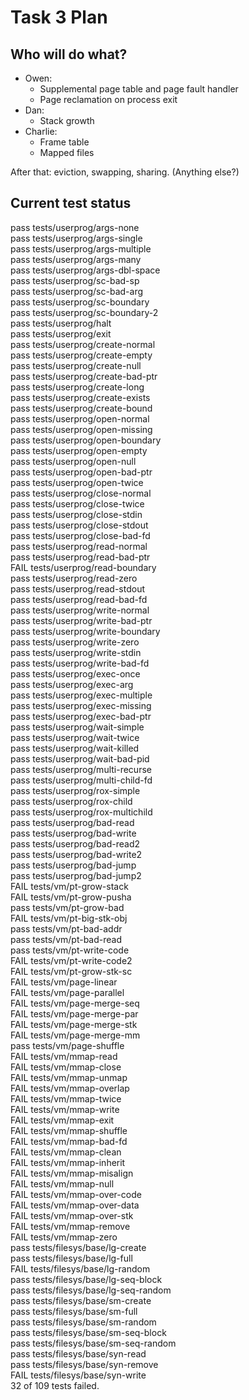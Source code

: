 Task 3 Plan
===========

Who will do what?
-----------------
* Owen:
    * Supplemental page table and page fault handler
    * Page reclamation on process exit
* Dan:
    * Stack growth
* Charlie:
    * Frame table
    * Mapped files

After that: eviction, swapping, sharing. (Anything else?)

Current test status
-------------------

pass tests/userprog/args-none  
pass tests/userprog/args-single  
pass tests/userprog/args-multiple  
pass tests/userprog/args-many  
pass tests/userprog/args-dbl-space  
pass tests/userprog/sc-bad-sp  
pass tests/userprog/sc-bad-arg  
pass tests/userprog/sc-boundary  
pass tests/userprog/sc-boundary-2  
pass tests/userprog/halt  
pass tests/userprog/exit  
pass tests/userprog/create-normal  
pass tests/userprog/create-empty  
pass tests/userprog/create-null  
pass tests/userprog/create-bad-ptr  
pass tests/userprog/create-long  
pass tests/userprog/create-exists  
pass tests/userprog/create-bound  
pass tests/userprog/open-normal  
pass tests/userprog/open-missing  
pass tests/userprog/open-boundary  
pass tests/userprog/open-empty  
pass tests/userprog/open-null  
pass tests/userprog/open-bad-ptr  
pass tests/userprog/open-twice  
pass tests/userprog/close-normal  
pass tests/userprog/close-twice  
pass tests/userprog/close-stdin  
pass tests/userprog/close-stdout  
pass tests/userprog/close-bad-fd  
pass tests/userprog/read-normal  
pass tests/userprog/read-bad-ptr  
FAIL tests/userprog/read-boundary  
pass tests/userprog/read-zero  
pass tests/userprog/read-stdout  
pass tests/userprog/read-bad-fd  
pass tests/userprog/write-normal  
pass tests/userprog/write-bad-ptr  
pass tests/userprog/write-boundary  
pass tests/userprog/write-zero  
pass tests/userprog/write-stdin  
pass tests/userprog/write-bad-fd  
pass tests/userprog/exec-once  
pass tests/userprog/exec-arg  
pass tests/userprog/exec-multiple  
pass tests/userprog/exec-missing  
pass tests/userprog/exec-bad-ptr  
pass tests/userprog/wait-simple  
pass tests/userprog/wait-twice  
pass tests/userprog/wait-killed  
pass tests/userprog/wait-bad-pid  
pass tests/userprog/multi-recurse  
pass tests/userprog/multi-child-fd  
pass tests/userprog/rox-simple  
pass tests/userprog/rox-child  
pass tests/userprog/rox-multichild  
pass tests/userprog/bad-read  
pass tests/userprog/bad-write  
pass tests/userprog/bad-read2  
pass tests/userprog/bad-write2  
pass tests/userprog/bad-jump  
pass tests/userprog/bad-jump2  
FAIL tests/vm/pt-grow-stack  
FAIL tests/vm/pt-grow-pusha  
pass tests/vm/pt-grow-bad  
FAIL tests/vm/pt-big-stk-obj  
pass tests/vm/pt-bad-addr  
pass tests/vm/pt-bad-read  
pass tests/vm/pt-write-code  
FAIL tests/vm/pt-write-code2  
FAIL tests/vm/pt-grow-stk-sc  
FAIL tests/vm/page-linear  
FAIL tests/vm/page-parallel  
FAIL tests/vm/page-merge-seq  
FAIL tests/vm/page-merge-par  
FAIL tests/vm/page-merge-stk  
FAIL tests/vm/page-merge-mm  
pass tests/vm/page-shuffle  
FAIL tests/vm/mmap-read  
FAIL tests/vm/mmap-close  
FAIL tests/vm/mmap-unmap  
FAIL tests/vm/mmap-overlap  
FAIL tests/vm/mmap-twice  
FAIL tests/vm/mmap-write  
FAIL tests/vm/mmap-exit  
FAIL tests/vm/mmap-shuffle  
FAIL tests/vm/mmap-bad-fd  
FAIL tests/vm/mmap-clean  
FAIL tests/vm/mmap-inherit  
FAIL tests/vm/mmap-misalign  
FAIL tests/vm/mmap-null  
FAIL tests/vm/mmap-over-code  
FAIL tests/vm/mmap-over-data  
FAIL tests/vm/mmap-over-stk  
FAIL tests/vm/mmap-remove  
FAIL tests/vm/mmap-zero  
pass tests/filesys/base/lg-create  
pass tests/filesys/base/lg-full  
FAIL tests/filesys/base/lg-random  
pass tests/filesys/base/lg-seq-block  
pass tests/filesys/base/lg-seq-random  
pass tests/filesys/base/sm-create  
pass tests/filesys/base/sm-full  
pass tests/filesys/base/sm-random  
pass tests/filesys/base/sm-seq-block  
pass tests/filesys/base/sm-seq-random  
pass tests/filesys/base/syn-read  
pass tests/filesys/base/syn-remove  
FAIL tests/filesys/base/syn-write  
32 of 109 tests failed.
